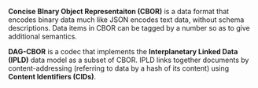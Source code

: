 **Concise BInary Object Representaiton (CBOR)** is a data format that encodes binary data much like JSON encodes text data, without schema descriptions. Data items in CBOR can be tagged by a number so as to give additional semantics.

**DAG-CBOR** is a codec that implements the **Interplanetary Linked Data (IPLD)** data model as a subset of CBOR. IPLD links together documents by content-addressing (referring to data by a hash of its content) using **Content Identifiers (CIDs)**.